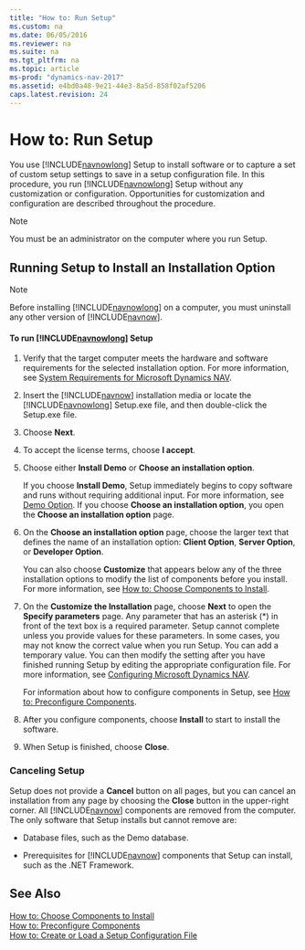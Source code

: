 ```yaml
---
title: "How to: Run Setup"
ms.custom: na
ms.date: 06/05/2016
ms.reviewer: na
ms.suite: na
ms.tgt_pltfrm: na
ms.topic: article
ms-prod: "dynamics-nav-2017"
ms.assetid: e4bd0a48-9e21-44e3-8a5d-858f02af5206
caps.latest.revision: 24
---
```

# How to: Run Setup
You use [!INCLUDE[navnowlong](includes/navnowlong_md.md)] Setup to install software or to capture a set of custom setup settings to save in a setup configuration file. In this procedure, you run [!INCLUDE[navnowlong](includes/navnowlong_md.md)] Setup without any customization or configuration. Opportunities for customization and configuration are described throughout the procedure.  

> [!NOTE]  
>  You must be an administrator on the computer where you run Setup.  

## Running Setup to Install an Installation Option  

> [!NOTE]  
>  Before installing [!INCLUDE[navnowlong](includes/navnowlong_md.md)] on a computer, you must uninstall any other version of [!INCLUDE[navnow](includes/navnow_md.md)].  

#### To run [!INCLUDE[navnowlong](includes/navnowlong_md.md)] Setup  

1.  Verify that the target computer meets the hardware and software requirements for the selected installation option. For more information, see [System Requirements for Microsoft Dynamics NAV](System-Requirements-for-Microsoft-Dynamics-NAV.md).  

2.  Insert the [!INCLUDE[navnow](includes/navnow_md.md)] installation media or locate the [!INCLUDE[navnowlong](includes/navnowlong_md.md)] Setup.exe file, and then double-click the Setup.exe file.  

3.  Choose **Next**.  

4.  To accept the license terms, choose **I accept**.  

5.  Choose either **Install Demo** or **Choose an installation option**.  

     If you choose **Install Demo**, Setup immediately begins to copy software and runs without requiring additional input. For more information, see [Demo Option](Demo-Option.md). If you choose **Choose an installation option**, you open the **Choose an installation option** page.  

6.  On the **Choose an installation option** page, choose the larger text that defines the name of an installation option: **Client Option**, **Server Option**, or **Developer Option**.  

     You can also choose **Customize** that appears below any of the three installation options to modify the list of components before you install. For more information, see [How to: Choose Components to Install](How%20to:%20Choose%20Components%20to%20Install.md).  

7.  On the **Customize the Installation** page, choose **Next** to open the **Specify parameters** page. Any parameter that has an asterisk \(\*\) in front of the text box is a required parameter. Setup cannot complete unless you provide values for these parameters. In some cases, you may not know the correct value when you run Setup. You can add a temporary value. You can then modify the setting after you have finished running Setup by editing the appropriate configuration file. For more information, see [Configuring Microsoft Dynamics NAV](Configuring-Microsoft-Dynamics-NAV.md).  

     For information about how to configure components in Setup, see [How to: Preconfigure Components](How%20to:%20Preconfigure%20Components.md).  

8.  After you configure components, choose **Install** to start to install the software.  

9. When Setup is finished, choose **Close**.  

### Canceling Setup  
 Setup does not provide a **Cancel** button on all pages, but you can cancel an installation from any page by choosing the **Close** button in the upper-right corner. All [!INCLUDE[navnow](includes/navnow_md.md)] components are removed from the computer. The only software that Setup installs but cannot remove are:  

-   Database files, such as the Demo database.  

-   Prerequisites for [!INCLUDE[navnow](includes/navnow_md.md)] components that Setup can install, such as the .NET Framework.  

## See Also  
 [How to: Choose Components to Install](How%20to:%20Choose%20Components%20to%20Install.md)   
 [How to: Preconfigure Components](How%20to:%20Preconfigure%20Components.md)   
 [How to: Create or Load a Setup Configuration File](How%20to:%20Create%20or%20Load%20a%20Setup%20Configuration%20File.md)
